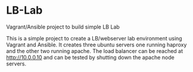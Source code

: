 # LB-Lab
Vagrant/Ansible project to build simple LB Lab

This is a simple project to create a LB/webserver lab environment using Vagrant and Ansible.
It creates three ubuntu servers one running haproxy and the other two running apache.  The load balancer can be reached at http://10.0.0.10 and can be tested by shutting down the apache node servers.
